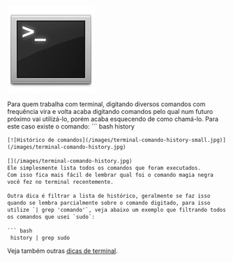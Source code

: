 ![Terminal Console Linux](/images/terminal-console-linux.jpg)

Para quem trabalha com terminal, digitando diversos comandos com frequência vira e volta acaba digitando comandos pelo qual num futuro próximo vai utilizá-lo, porém acaba esquecendo de como chamá-lo.
Para este caso existe o comando: ``` bash
 history
``` 
[![Histórico de comandos](/images/terminal-comando-history-small.jpg)](/images/terminal-comando-history.jpg)

[](/images/terminal-comando-history.jpg)
Ele simplesmente lista todos os comandos que foram executados.
Com isso fica mais fácil de lembrar qual foi o comando magia negra você fez no terminal recentemente.

Outra dica é filtrar a lista de histórico, geralmente se faz isso quando se lembra parcialmente sobre o comando digitado, para isso utilize `| grep 'comando'`, veja abaixo um exemplo que filtrando todos os comandos que usei `sudo`:

``` bash
 history | grep sudo
``` 

Veja também outras [dicas de terminal](/dicas-de-terminal "Dicas de terminal").